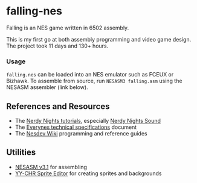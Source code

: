 # falling-nes

Falling is an NES game written in 6502 assembly.

This is my first go at both assembly programming and video game design. The project took 11 days and 130+ hours.

### Usage
`falling.nes` can be loaded into an NES emulator such as FCEUX or Bizhawk.
To assemble from source, run `NESASM3 falling.asm` using the NESASM assembler (link below).

## References and Resources
- The [Nerdy Nights tutorials](http://nintendoage.com/forum/messageview.cfm?catid=22&threadid=7155), especially [Nerdy Nights Sound](http://nintendoage.com/forum/messageview.cfm?catid=22&threadid=22487)
- The [Everynes technical specifications](http://problemkaputt.de/everynes.htm) document
- The [Nesdev Wiki](https://wiki.nesdev.com/w/index.php/Nesdev_Wiki) programming and reference guides

## Utilities
- [NESASM v3.1](https://github.com/camsaul/nesasm) for assembling
- [YY-CHR Sprite Editor](https://www.romhacking.net/utilities/119/) for creating sprites and backgrounds
